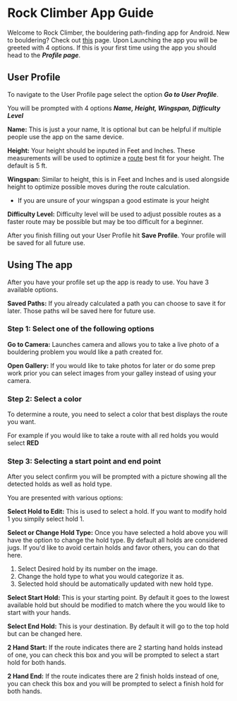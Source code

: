 # Rock Climber App Guide
Welcome to Rock Climber, the bouldering path-finding app for Android. New to bouldering? Check out [this](AdditionalInformation/WhatIsIndoorBouldering.md) page.
Upon Launching the app you will be greeted with 4 options. 
If this is your first time using the app you should head to the ***Profile page***.
## User Profile
To navigate to the User Profile page select the option ***Go to User Profile***.

You will be prompted with 4 options ***Name, Height, Wingspan, Difficulty Level***

**Name:** This is just a your name, It is optional but can be helpful if multiple people use the app on the same device.

**Height:** Your height should be inputed in Feet and Inches. These measurements will be used to optimize a [route](AdditionalInformation/WhatIsARoute.md) best fit for your height. The default is 5 ft.

**Wingspan:** Similar to height, this is in Feet and Inches and is used alongside height to optimize possible moves during the route calculation. 
- If you are unsure of your wingspan a good estimate is your height

**Difficulty Level:** Difficulty level will be used to adjust possible routes as a faster route may be possible but may be too difficult for a beginner. 

After you finish filling out your User Profile hit **Save Profile**. Your profile will be saved for all future use.

## Using The app
After you have your profile set up the app is ready to use. You have 3 available options.

**Saved Paths:** If you already calculated a path you can choose to save it for later. Those paths wil be saved here for future use. 

### Step 1: Select one of the following options
**Go to Camera:** Launches camera and allows you to take a live photo of a bouldering problem you would like a path created for.

**Open Gallery:** If you would like to take photos for later or do some prep work prior you can select images from your galley instead of using your camera.

### Step 2: Select a color
To determine a route, you need to select a color that best displays the route you want.

For example if you would like to take a route with all red holds you would select **RED**

### Step 3: Selecting a start point and end point
After you select confirm you will be prompted with a picture showing all the detected holds as well as hold type.

You are presented with various options:

**Select Hold to Edit:** This is used to select a hold. If you want to modify hold 1 you simpily select hold 1.

**Select or Change Hold Type:** Once you have selected a hold above you will have the option to change the hold type. By default all holds are considered jugs. If you'd like to avoid certain holds and favor others, you can do that here.
1. Select Desired hold by its number on the image.
2. Change the hold type to what you would categorize it as.
3. Selected hold should be automatically updated with new hold type.

**Select Start Hold:** This is your starting point. By default it goes to the lowest available hold but should be modified to match where the you would like to start with your hands.

**Select End Hold:** This is your destination. By default it will go to the top hold but can be changed here.

**2 Hand Start:** If the route indicates there are 2 starting hand holds instead of one, you can check this box and you will be prompted to select a start hold for both hands. 

**2 Hand End:** If the route indicates there are 2 finish holds instead of one, you can check this box and you will be prompted to select a finish hold for both hands.
